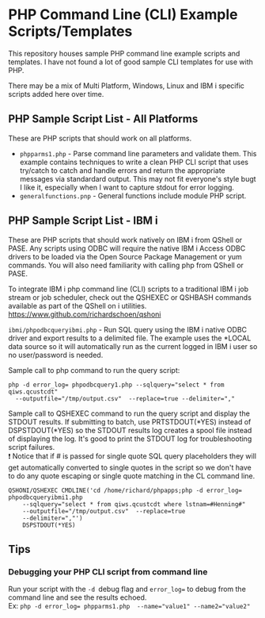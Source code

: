 # PHP Command Line (CLI) Example Scripts/Templates
This repository houses sample PHP command line example scripts and templates. I have not found a lot of good sample CLI templates for use with PHP.    

There may be a mix of Multi Platform, Windows, Linux and IBM i specific scripts added here over time. 

## PHP Sample Script List - All Platforms
These are PHP scripts that should work on all platforms.  
- ```phpparms1.php``` - Parse command line parameters and validate them. This example contains techniques to write a clean PHP CLI script that uses try/catch to catch and handle errors and return the appropriate messages via standardard output. This may not fit everyone's style bugt I like it, especially when I want to capture stdout for error logging.
- ```generalfunctions.pnp``` - General functions include module PHP script.

## PHP Sample Script List - IBM i 
These are PHP scripts that should work natively on IBM i from QShell or PASE. Any scripts using ODBC will require the native IBM i Access ODBC drivers to be loaded via the Open Source Package Management or yum commands. You will also need familiarity with calling php from QShell or PASE.  

To integrate IBM i php command line (CLI) scripts to a traditional IBM i job stream or job scheduler, check out the QSHEXEC or QSHBASH commands available as part of the QShell on i utilities. https://www.github.com/richardschoen/qshoni 

```ibmi/phpodbcqueryibmi.php``` - Run SQL query using the IBM i native ODBC driver and export results to a delimited file. The example uses the *LOCAL data source so it will automatically run as the current logged in IBM i user so no user/password is needed.  

Sample call to php command to run the query script:    
```
php -d error_log= phpodbcquery1.php --sqlquery="select * from qiws.qcustcdt"
  --outputfile="/tmp/output.csv"  --replace=true --delimiter=","
```

Sample call to QSHEXEC command to run the query script and display the STDOUT results. If submitting to batch, use PRTSTDOUT(*YES) instead of DSPSTDOUT(*YES) so the STDOUT results log creates a spool file instead of displaying the log. It's good to print the STDOUT log for troubleshooting script failures.   
❗ Notice that if # is passed for single quote SQL query placeholders they will get automatically converted to single quotes in the script so we don't have to do any quote escaping or single quote matching in the CL command line.
```
QSHONI/QSHEXEC CMDLINE('cd /home/richard/phpapps;php -d error_log= phpodbcqueryibmi1.php        
    --sqlquery="select * from qiws.qcustcdt where lstnam=#Henning#" 
    --outputfile="/tmp/output.csv"  --replace=true      
    --delimiter=","')                               
    DSPSTDOUT(*YES)                                                         
```

## Tips

### Debugging your PHP CLI script from command line   
Run your script with the ```-d ```debug flag and ```error_log=``` to debug from the command line and see the results echoed.   
Ex: ```php -d error_log= phpparms1.php  --name="value1" --name2="value2"```


 





